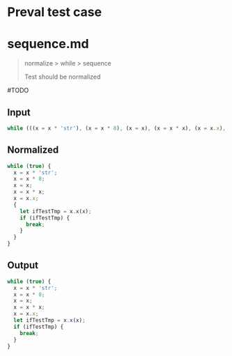 # Preval test case

# sequence.md

> normalize > while > sequence
>
> Test should be normalized

#TODO

## Input

`````js filename=intro
while (((x = x * 'str'), (x = x * 8), (x = x), (x = x * x), (x = x.x), x.x(x))) {}
`````

## Normalized

`````js filename=intro
while (true) {
  x = x * 'str';
  x = x * 8;
  x = x;
  x = x * x;
  x = x.x;
  {
    let ifTestTmp = x.x(x);
    if (ifTestTmp) {
      break;
    }
  }
}
`````

## Output

`````js filename=intro
while (true) {
  x = x * 'str';
  x = x * 8;
  x = x;
  x = x * x;
  x = x.x;
  let ifTestTmp = x.x(x);
  if (ifTestTmp) {
    break;
  }
}
`````
